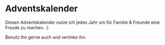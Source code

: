 # Adventskalender

Diesen Adventskalender nutze ich jedes Jahr um für Familie & Freunde eine Freude zu machen. :)

Benutz ihn gerne auch und verlinke ihn.
